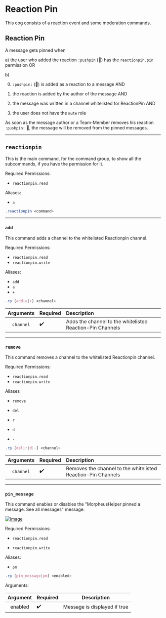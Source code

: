 # Reaction Pin


This cog consists of a reaction event and some moderation commands.


## Reaction Pin


A message gets pinned when

a)
the user who added the reaction `:pushpin` (📌) has the `reactionpin.pin` permission OR

b)

0. `:pushpin:` (📌) is added as a reaction to a message AND

1. the reaction is added by the author of the message AND

2. the message was written in a channel whitelisted for ReactionPin AND

3. the user does not have the `mute` role


As soon as the message author or a Team-Member removes his reaction `:pushpin:` 📌, the message will be removed from the pinned messages.

---
## `reactionpin`


This is the main command, for the command group, to show all the subcommands, if you have the permission for it.


Required Permissions:

- `reactionpin.read`


Aliases:

- `a`


```css  
.reactionpin <command>
```


---
### `add`


This command adds a channel to the whitelisted Reactionpin channel.

Required Permissions:

- `reactionpin.read`
- `reactionpin.write`


Aliases:
- `add`
- `a`
- `+`


```css  
.rp [add|a|+] <channel>
```

|Arguments|Required|Description|
|:------:|:------|:-----|
|`channel`|✔️|Adds the channel to the whitelisted Reaction-Pin Channels|


---
### `remove`


This command removes a channel to the whitelisted Reactionpin channel.

Required Permissions:

- `reactionpin.read`
- `reactionpin.write`


Aliases

- `remove`

- `del`

- `r`

- `d`

- `-`


```css  
.rp [del|r|d|-] <channel>
```

|Arguments|Required|Description|
|:------:|:-----|:-----|
|`channel`|✔️|Removes the channel to the whitelisted Reaction-Pin Channels|  

---
### `pin_message`


This command enables or disables the "MorpheusHelper pinned a message. See all messages" message.

[![image](https://www.linkpicture.com/q/Screenshot-2021-10-17-072804_1.png)](https://www.linkpicture.com/view.php?img=LPic616bc85447a64587571420)


Required Permissions:

- `reactionpin.read`

- `reactionpin.write`


Aliases:
- `pm`


```css  
.rp [pin_message|pm] <enabled>
```

Arguments:

|Argument|Required|Description|
|:------:|:----|:------:|
|enabled|✔️|Message is displayed if true|  
